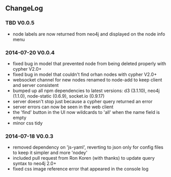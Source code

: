 ## ChangeLog

### TBD  V0.0.5

- node labels are now returned from neo4j and displayed on the node info menu

### 2014-07-20  V0.0.4

- fixed bug in model that prevented node from being deleted properly with cypher V2.0+
- fixed bug in model that couldn't find orhan nodes with cypher V2.0+
- websocket channel for new nodes renamed to node-add to keep client and server consistent
- bumped up all npm dependencies to latest versions: d3 (3.1.10), neo4j (1.1.0), node-static (0.6.9), socket.io (0.9.17)
- server doesn't stop just because a cypher query returned an error
- server errors can now be seen in the web client
- the 'find' button in the UI now wildcards to 'all' when the name field is empty
- minor css tidy

### 2014-07-18  V0.0.3

- removed dependency on 'js-yaml', reverting to json only for config files to keep it simpler and more 'nodey'
- included pull request from Ron Koren (with thanks) to update query syntax to neo4j 2.0+
- fixed css image reference error that appeared in the console log
